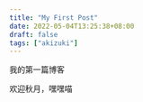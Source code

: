 ```yaml
---
title: "My First Post"
date: 2022-05-04T13:25:38+08:00
draft: false
tags: ["akizuki"]
---
```


我的第一篇博客

欢迎秋月，嘿嘿喵

​    

